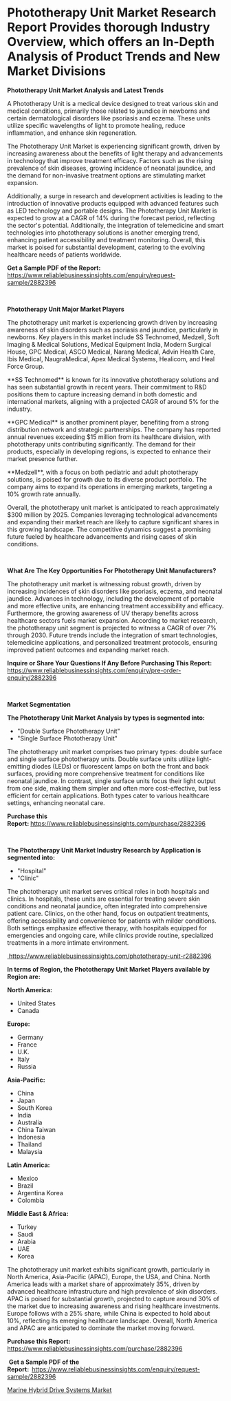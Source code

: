 <p><h1>Phototherapy Unit Market Research Report Provides thorough Industry Overview, which offers an In-Depth Analysis of Product Trends and New Market Divisions</h1></p><p><strong>Phototherapy Unit Market Analysis and Latest Trends</strong></p>
<p><p>A Phototherapy Unit is a medical device designed to treat various skin and medical conditions, primarily those related to jaundice in newborns and certain dermatological disorders like psoriasis and eczema. These units utilize specific wavelengths of light to promote healing, reduce inflammation, and enhance skin regeneration. </p><p>The Phototherapy Unit Market is experiencing significant growth, driven by increasing awareness about the benefits of light therapy and advancements in technology that improve treatment efficacy. Factors such as the rising prevalence of skin diseases, growing incidence of neonatal jaundice, and the demand for non-invasive treatment options are stimulating market expansion. </p><p>Additionally, a surge in research and development activities is leading to the introduction of innovative products equipped with advanced features such as LED technology and portable designs. The Phototherapy Unit Market is expected to grow at a CAGR of 14% during the forecast period, reflecting the sector's potential. Additionally, the integration of telemedicine and smart technologies into phototherapy solutions is another emerging trend, enhancing patient accessibility and treatment monitoring. Overall, this market is poised for substantial development, catering to the evolving healthcare needs of patients worldwide.</p></p>
<p><strong>Get a Sample PDF of the Report:&nbsp;</strong> <a href="https://www.reliablebusinessinsights.com/enquiry/request-sample/2882396?utm_campaign=3359&utm_medium=2&utm_source=Github&utm_content=ia&utm_term=13032025&utm_id=phototherapy-unit">https://www.reliablebusinessinsights.com/enquiry/request-sample/2882396</a></p>
<p>&nbsp;</p>
<p><strong>Phototherapy Unit Major Market Players</strong></p>
<p><p>The phototherapy unit market is experiencing growth driven by increasing awareness of skin disorders such as psoriasis and jaundice, particularly in newborns. Key players in this market include SS Technomed, Medzell, Soft Imaging & Medical Solutions, Medical Equipment India, Modern Surgical House, GPC Medical, ASCO Medical, Narang Medical, Advin Health Care, Ibis Medical, NaugraMedical, Apex Medical Systems, Healicom, and Heal Force Group.</p><p>**SS Technomed** is known for its innovative phototherapy solutions and has seen substantial growth in recent years. Their commitment to R&D positions them to capture increasing demand in both domestic and international markets, aligning with a projected CAGR of around 5% for the industry.</p><p>**GPC Medical** is another prominent player, benefiting from a strong distribution network and strategic partnerships. The company has reported annual revenues exceeding $15 million from its healthcare division, with phototherapy units contributing significantly. The demand for their products, especially in developing regions, is expected to enhance their market presence further.</p><p>**Medzell**, with a focus on both pediatric and adult phototherapy solutions, is poised for growth due to its diverse product portfolio. The company aims to expand its operations in emerging markets, targeting a 10% growth rate annually.</p><p>Overall, the phototherapy unit market is anticipated to reach approximately $300 million by 2025. Companies leveraging technological advancements and expanding their market reach are likely to capture significant shares in this growing landscape. The competitive dynamics suggest a promising future fueled by healthcare advancements and rising cases of skin conditions.</p></p>
<p>&nbsp;</p>
<p><strong>What Are The Key Opportunities For Phototherapy Unit Manufacturers?</strong></p>
<p><p>The phototherapy unit market is witnessing robust growth, driven by increasing incidences of skin disorders like psoriasis, eczema, and neonatal jaundice. Advances in technology, including the development of portable and more effective units, are enhancing treatment accessibility and efficacy. Furthermore, the growing awareness of UV therapy benefits across healthcare sectors fuels market expansion. According to market research, the phototherapy unit segment is projected to witness a CAGR of over 7% through 2030. Future trends include the integration of smart technologies, telemedicine applications, and personalized treatment protocols, ensuring improved patient outcomes and expanding market reach.</p></p>
<p><strong>Inquire or Share Your Questions If Any Before Purchasing This Report:</strong> <a href="https://www.reliablebusinessinsights.com/enquiry/pre-order-enquiry/2882396?utm_campaign=3359&utm_medium=2&utm_source=Github&utm_content=ia&utm_term=13032025&utm_id=phototherapy-unit">https://www.reliablebusinessinsights.com/enquiry/pre-order-enquiry/2882396</a></p>
<p>&nbsp;</p>
<p><strong>Market Segmentation</strong></p>
<p><strong>The Phototherapy Unit Market Analysis by types is segmented into:</strong></p>
<p><ul><li>"Double Surface Phototherapy Unit"</li><li>"Single Surface Phototherapy Unit"</li></ul></p>
<p><p>The phototherapy unit market comprises two primary types: double surface and single surface phototherapy units. Double surface units utilize light-emitting diodes (LEDs) or fluorescent lamps on both the front and back surfaces, providing more comprehensive treatment for conditions like neonatal jaundice. In contrast, single surface units focus their light output from one side, making them simpler and often more cost-effective, but less efficient for certain applications. Both types cater to various healthcare settings, enhancing neonatal care.</p></p>
<p><strong>Purchase this Report:&nbsp;</strong><a href="https://www.reliablebusinessinsights.com/purchase/2882396?utm_campaign=3359&utm_medium=2&utm_source=Github&utm_content=ia&utm_term=13032025&utm_id=phototherapy-unit">https://www.reliablebusinessinsights.com/purchase/2882396</a></p>
<p>&nbsp;</p>
<p><strong>The Phototherapy Unit Market Industry Research by Application is segmented into:</strong></p>
<p><ul><li>"Hospital"</li><li>"Clinic"</li></ul></p>
<p><p>The phototherapy unit market serves critical roles in both hospitals and clinics. In hospitals, these units are essential for treating severe skin conditions and neonatal jaundice, often integrated into comprehensive patient care. Clinics, on the other hand, focus on outpatient treatments, offering accessibility and convenience for patients with milder conditions. Both settings emphasize effective therapy, with hospitals equipped for emergencies and ongoing care, while clinics provide routine, specialized treatments in a more intimate environment.</p></p>
<p><a href="https://www.reliablebusinessinsights.com/phototherapy-unit-r2882396?utm_campaign=3359&utm_medium=2&utm_source=Github&utm_content=ia&utm_term=13032025&utm_id=phototherapy-unit">&nbsp;https://www.reliablebusinessinsights.com/phototherapy-unit-r2882396</a></p>
<p><strong>In terms of Region, the Phototherapy Unit Market Players available by Region are:</strong></p>
<p>
    <p> <strong> North America: </strong>
        <ul>
            <li>United States</li>
            <li>Canada</li>
        </ul>
        </p> 
    <p> <strong> Europe: </strong>
        <ul>
            <li>Germany</li>
            <li>France</li>
            <li>U.K.</li>
            <li>Italy</li>
            <li>Russia</li>
        </ul>
        </p> 
    <p> <strong> Asia-Pacific: </strong>
        <ul>
            <li>China</li>
            <li>Japan</li>
            <li>South Korea</li>
            <li>India</li>
            <li>Australia</li>
            <li>China Taiwan</li>
            <li>Indonesia</li>
            <li>Thailand</li>
            <li>Malaysia</li>
        </ul>
        </p> 
    <p> <strong> Latin America: </strong>
        <ul>
            <li>Mexico</li>
            <li>Brazil</li>
            <li>Argentina Korea</li>
            <li>Colombia</li>
        </ul>
        </p> 
    <p> <strong> Middle East & Africa: </strong>
        <ul>
            <li>Turkey</li>
            <li>Saudi</li>
            <li>Arabia</li>
            <li>UAE</li>
            <li>Korea</li>
        </ul>
    </p>
    </p>
<p><p>The phototherapy unit market exhibits significant growth, particularly in North America, Asia-Pacific (APAC), Europe, the USA, and China. North America leads with a market share of approximately 35%, driven by advanced healthcare infrastructure and high prevalence of skin disorders. APAC is poised for substantial growth, projected to capture around 30% of the market due to increasing awareness and rising healthcare investments. Europe follows with a 25% share, while China is expected to hold about 10%, reflecting its emerging healthcare landscape. Overall, North America and APAC are anticipated to dominate the market moving forward.</p></p>
<p><strong>Purchase this Report: </strong><a href="https://www.reliablebusinessinsights.com/purchase/2882396?utm_campaign=3359&utm_medium=2&utm_source=Github&utm_content=ia&utm_term=13032025&utm_id=phototherapy-unit">https://www.reliablebusinessinsights.com/purchase/2882396</a></p>
<p>&nbsp;<strong>Get a Sample PDF of the Report:&nbsp;&nbsp;</strong><a href="https://www.reliablebusinessinsights.com/enquiry/request-sample/2882396?utm_campaign=3359&utm_medium=2&utm_source=Github&utm_content=ia&utm_term=13032025&utm_id=phototherapy-unit">https://www.reliablebusinessinsights.com/enquiry/request-sample/2882396</a></p>
<p><strong></strong></p>
<p><p><a href="https://github.com/joshuagarcia509/Market-Research-Report-List-1/blob/main/marine-hybrid-drive-systems-market.md?utm_campaign=3359&utm_medium=2&utm_source=Github&utm_content=ia&utm_term=13032025&utm_id=phototherapy-unit">Marine Hybrid Drive Systems Market</a></p></p>
